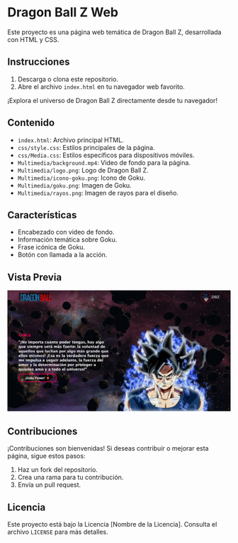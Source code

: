 # Dragon Ball Z Web

Este proyecto es una página web temática de Dragon Ball Z, desarrollada con HTML y CSS.

## Instrucciones

1. Descarga o clona este repositorio.
2. Abre el archivo `index.html` en tu navegador web favorito.

¡Explora el universo de Dragon Ball Z directamente desde tu navegador!

## Contenido

- `index.html`: Archivo principal HTML.
- `css/style.css`: Estilos principales de la página.
- `css/Media.css`: Estilos específicos para dispositivos móviles.
- `Multimedia/background.mp4`: Video de fondo para la página.
- `Multimedia/logo.png`: Logo de Dragon Ball Z.
- `Multimedia/icono-goku.png`: Icono de Goku.
- `Multimedia/goku.png`: Imagen de Goku.
- `Multimedia/rayos.png`: Imagen de rayos para el diseño.

## Características

- Encabezado con video de fondo.
- Información temática sobre Goku.
- Frase icónica de Goku.
- Botón con llamada a la acción.

## Vista Previa

![Texto Alternativo](https://github.com/DannyCrisostomo/Dragon-ball-z/blob/5e605b7e0dbb6093811ab97341bbf64678a018c3/dragon%20ball.png)


## Contribuciones

¡Contribuciones son bienvenidas! Si deseas contribuir o mejorar esta página, sigue estos pasos:

1. Haz un fork del repositorio.
2. Crea una rama para tu contribución.
3. Envía un pull request.

## Licencia

Este proyecto está bajo la Licencia [Nombre de la Licencia]. Consulta el archivo `LICENSE` para más detalles.

